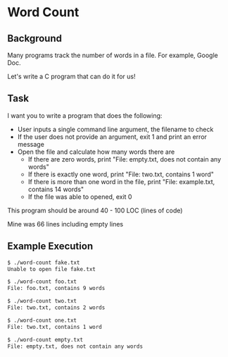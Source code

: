 # Word Count

## Background
Many programs track the number of words in a file. For example, Google Doc.

Let's write a C program that can do it for us!

## Task

I want you to write a program that does the following:
- User inputs a single command line argument, the filename to check
- If the user does not provide an argument, exit 1 and print an error message
- Open the file and calculate how many words there are
  - If there are zero words, print "File: empty.txt, does not contain any words"
  - If there is exactly one word, print "File: two.txt, contains 1 word"
  - If there is more than one word in the file, print "File: example.txt, contains 14 words"
  - If the file was able to opened, exit 0

This program should be around 40 - 100 LOC (lines of code)

Mine was 66 lines including empty lines

## Example Execution 

```txt
$ ./word-count fake.txt
Unable to open file fake.txt

$ ./word-count foo.txt
File: foo.txt, contains 9 words

$ ./word-count two.txt
File: two.txt, contains 2 words

$ ./word-count one.txt
File: two.txt, contains 1 word

$ ./word-count empty.txt
File: empty.txt, does not contain any words
```
